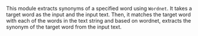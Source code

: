 This module extracts synonyms of a specified word using `Wordnet`. It takes a target word as the input and the input text. Then, it matches the target word with each of the words in the text string and based on wordnet, extracts the synonym of the target word from the input text.